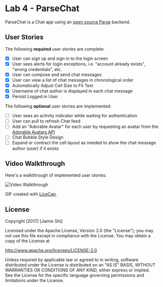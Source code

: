 # Lab 4 - ParseChat

ParseChat is a Chat app using an [open source Parse](http://parseplatform.org/) backend.

## User Stories

The following **required** user stories are complete:

- [x] User can sign up and sign in to the login screen
- [x] User sees alerts for login exceptions, i.e. "account already exists", "wrong credentials", etc.
- [x] User can compose and send chat messages 
- [x] User can view a list of chat messages in chronological order
- [x] Automatically Adjust Cell Size to Fit Text
- [x] Username of chat author is displayed in each chat message
- [x] Persist Logged in User

The following **optional** user stories are implemented:

- [ ] User sees an activity indicator while waiting for authentication
- [ ] User can pull to refresh Chat feed
- [ ] Add an "Adorable Avatar" for each user by requesting an avatar from the [Adorable Avatars API](https://github.com/adorableio/avatars-api)
- [ ] Chat Bubble Style Design
- [ ] Expand or contract the cell layout as needed to show the chat message author (user) if it exists

## Video Walkthrough

Here's a walkthrough of implemented user stories:

<img src='https://i.imgur.com/2AjfzTp.gif' title='Video Walkthrough' width='' alt='Video Walkthrough' />

GIF created with [LiceCap](http://www.cockos.com/licecap/).

## License

Copyright [2017] [Jamie Shi]

Licensed under the Apache License, Version 2.0 (the "License");
you may not use this file except in compliance with the License.
You may obtain a copy of the License at

http://www.apache.org/licenses/LICENSE-2.0

Unless required by applicable law or agreed to in writing, software
distributed under the License is distributed on an "AS IS" BASIS,
WITHOUT WARRANTIES OR CONDITIONS OF ANY KIND, either express or implied.
See the License for the specific language governing permissions and
limitations under the License.
